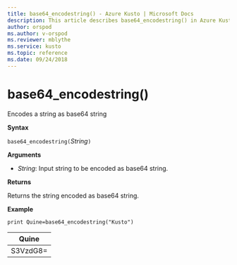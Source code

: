 ```yaml
---
title: base64_encodestring() - Azure Kusto | Microsoft Docs
description: This article describes base64_encodestring() in Azure Kusto.
author: orspod
ms.author: v-orspod
ms.reviewer: mblythe
ms.service: kusto
ms.topic: reference
ms.date: 09/24/2018
---
```

# base64_encodestring()

Encodes a string as base64 string

**Syntax**

`base64_encodestring(`*String*`)`

**Arguments**

* *String*: Input string to be encoded as base64 string.

**Returns**

Returns the string encoded as base64 string.

**Example**

```kusto
print Quine=base64_encodestring("Kusto")
```

|Quine   |
|--------|
|S3VzdG8=|
